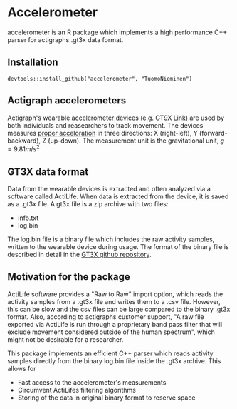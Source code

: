 # Accelerometer

accelerometer is an R package which implements a high performance C++ parser for actigraphs .gt3x data format. 

## Installation

```
devtools::install_github("accelerometer", "TuomoNieminen")
```

## Actigraph accelerometers

Actigraph's wearable [accelerometer devices](https://en.wikipedia.org/wiki/Accelerometer) (e.g. GT9X Link) are used by both individuals and reasearchers to track movement. The devices measures [proper acceloration](https://en.wikipedia.org/wiki/Proper_acceleration) in three directions:  X (right-left), Y (forward-backward), Z (up-down). The measurement unit is the gravitational unit, $g = 9.81 m / s^2$

## GT3X data format

Data from the wearable devices is extracted and often analyzed via a software called ActiLife. When data is extracted from the device, it is saved as a .gt3x file. A gt3x file is a zip archive with two files: 

- info.txt  
- log.bin  

The log.bin file is a binary file which includes the raw activity samples, written to the wearable device during usage. The format of the binary file is described in detail in the [GT3X github repository](https://github.com/actigraph/GT3X-File-Format).

## Motivation for the package

ActiLife software provides a "Raw to Raw" import option, which reads the activity samples from a .gt3x file and writes them to a .csv file. However, this can be slow and the csv files can be large compared to the binary .gt3x format. Also, according to actigraphs customer support, "A raw file exported via ActiLife is run through a proprietary band pass filter that will exclude movement considered outside of the human spectrum", which might not be desirable for a researcher.

This package implements an efficient C++ parser which reads activity samples directly from the binary log.bin file inside the .gt3x archive. This allows for

- Fast access to the accelerometer's measurements
- Circumvent ActiLifes filtering algorithms
- Storing of the data in original binary format to reserve space

